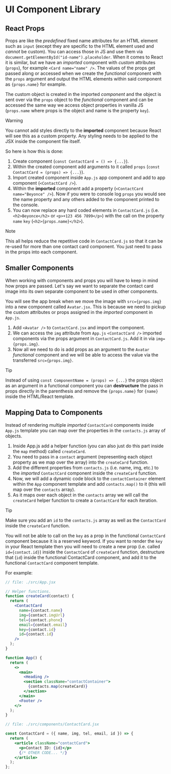 # UI Component Library

## React Props

Props are like the _predefined_ fixed name attributes for an HTML element such as `input` (except they are specific to the HTML element used and _cannot_ be custom). You can access those in JS and use them via `document.getElementById("id-name").placeholder`. When it comes to React it is similar, but we have an _imported_ component with _custom_ attributes (`props`), for example `<Card name="name" />`. The values of the props get passed along or accessed when we create the _functional_ component with the `props` argument and output the HTML elements within said component as `{props.name}` for example.

The custom object is created in the imported _component_ and the object is sent over via the `props` object to the _functional_ component and can be accessed the same way we access object properties in vanilla JS (`props.name` where props is the object and name is the property `key`).

> [!WARNING]
> You cannot add styles directly to the **imported** component because React will see this as a custom property. Any styling needs to be applied to the JSX inside the component file itself.

So here is how this is done:

1. Create component (`const ContactCard = () => {...}`).
2. Within the created component add arguments to it called `props` (`const ContactCard = (props) => {...}`).
3. Import created component inside `App.js` app component and add to app component (`<ContactCard />`).
4. Within the **imported** component add a property (`<ContactCard name="Beyonce" />`). Now if you were to console log `props` you would see the name property and any others added to the component printed to the console.
5. You can now replace any hard coded elements in `ContactCard.js` (i.e. `<h2>Beyonce</h2>` or `<p>+123 456 7899</p>`) with the call on the property `name` `key` (`<h2>{props.name}</h2>`).

> [!NOTE]
> This all helps reduce the repetitive code in `ContactCard.js` so that it can be re-used for more than one contact card component. You just need to pass in the props into each component.

## Smaller Components

When working with components and props you will have to keep in mind how props are passed. Let's say we want to separate the contact card image into its own separate component to be used in other components.

You will see the app break when we move the image with `src={props.img}` into a new component called `Avatar.jsx`. This is because we need to pickup the custom attributes or props assigned in the _imported_ component in `App.js`.

1. Add `<Avatar />` to `ContactCard.jsx` and import the component.
2. We can access the `img` attribute from `App.js` `<ContactCard />` imported components via the props argument in `ContactCard.js`. Add it in via `img={props.img}`.
3. Now all we need to do is add props as an argument to the `Avatar` _functional_ component and we will be able to access the value via the transferred `src={props.img}`.

> [!TIP]
> Instead of using `const ComponentName = (props) => {...}` the props object as an argument in a functional component you can **destructure** the pass in props directly in the parenthesis and remove the `{props.name}` for `{name}` inside the HTML/React template.

## Mapping Data to Components

Instead of rendering multiple _imported_ `ContactCard` components inside `App.js` template you can map over the properties in the `contacts.js` array of objects.

1. Inside App.js add a helper function (you can also just do this part inside the `map` method) called `createCard`.
2. You need to pass in a `contact` argument (representing each object property as we map over the array) into the `createCard` function.
3. Add the different properties from `contacts.js` (i.e. name, img, etc.) to the _imported_ `ContactCard` component inside the `createCard` function.
4. Now, we will add a dynamic code block to the `contactContainer` element within the `App` component template and add `contacts.map()` to it (this will map over the `contacts` array).
5. As it maps over each object in the `contacts` array we will call the `createCard` helper function to create a `ContactCard` for each iteration.

> [!TIP]
> Make sure you add an `id` to the `contacts.js` array as well as the `ContactCard` inside the `createCard` function.

You will not be able to call on the `key` as a prop in the functional `ContactCard` component because it is a reserved keyword. If you want to render the `key` in your React template then you will need to create a new prop (i.e. called `id={contact.id}`) inside the `ContactCard` of `createCard` function, destructure that (`id`) inside the functional ContactCard component, and add it to the functional `ContactCard` component template.

For example:

```jsx
// file: ./src/App.jsx

// Helper functions.
function createCard(contact) {
  return (
    <ContactCard
      name={contact.name}
      img={contact.imgUrl}
      tel={contact.phone}
      email={contact.email}
      key={contact.id}
      id={contact.id}
    />
  );
}

function App() {
  return (
    <>
      <main>
        <Heading />
        <section className="contactContainer">
          {contacts.map(createCard)}
        </section>
      </main>
      <Footer />
    </>
  );
}

// file: ./src/components/ContactCard.jsx

const ContactCard = ({ name, img, tel, email, id }) => {
  return (
    <article className="contactCard">
      <p>Contact ID: {id}</p>
      {/* OTHER CODE... */}
    </article>
  );
};
```
